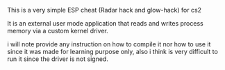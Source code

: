 This is a very simple ESP cheat (Radar hack and glow-hack) for cs2

It is an external user mode application that reads and writes process memory via a custom kernel driver.

i will note provide any instruction on how to compile it nor how to use it since it was made for learning purpose only, 
also i think is very difficult to run it since the driver is not signed.
